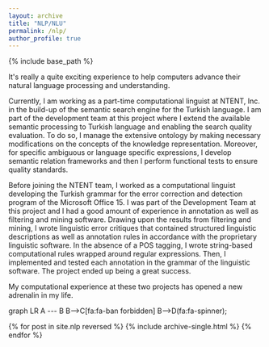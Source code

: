 ```yaml
---
layout: archive
title: "NLP/NLU"
permalink: /nlp/
author_profile: true
---
```


{% include base_path %}

<head>
  <meta charset="utf-8">
  <link rel="stylesheet" href="mermaid.min.css">
</head>
<body>



<p> It's really a quite exciting experience to help computers advance their natural language processing and understanding. </p>
<p> Currently, I am working as a part-time computational linguist at NTENT, Inc. in the build-up of the semantic search engine for 
  the Turkish language. I am part of the development team at this project where I extend the available 
  semantic processing to Turkish language and enabling the search quality evaluation. To do so, I manage the extensive 
  ontology by making necessary modifications on the concepts of the knowledge representation. Moreover, for specific 
  ambiguous or language specific expressions, I develop semantic relation frameworks and then I perform functional tests 
  to ensure quality standards.</p>
<p> Before joining the NTENT team, I worked as a computational linguist developing the Turkish grammar 
  for the error correction and detection program of the Microsoft Office 15. I was part of the Development Team at this 
  project and I had a good amount of experience in annotation as well as filtering and mining software. Drawing upon the 
  results from filtering and mining, I wrote linguistic error critiques that contained structured linguistic descriptions 
  as well as annotation rules in accordance with the proprietary linguistic software. In the absence of a POS tagging, 
  I wrote string-based computational rules wrapped around regular expressions. Then, I implemented and tested each 
  annotation in the grammar of the linguistic software. The project ended up being a great success. </p>
<p> My computational experience at these two projects has opened a new adrenalin in my life. </p>

  <div class="mermaid">
  graph LR
      A --- B
      B-->C[fa:fa-ban forbidden]
      B-->D(fa:fa-spinner);
  </div>
  <script src="mermaid.min.js"></script>
  <script>mermaid.initialize({startOnLoad:true});</script>
</body>
 
  
{% for post in site.nlp reversed %}
  {% include archive-single.html %}
{% endfor %}
